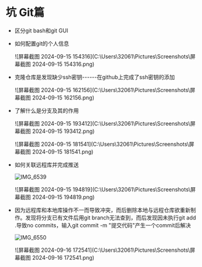 # 坑 Git篇

- 区分git bash和git GUI

- 如何配置git的个人信息

  ![屏幕截图 2024-09-15 154316](C:\Users\32061\Pictures\Screenshots\屏幕截图 2024-09-15 154316.png)

- 克隆仓库是发现缺少ssh密钥------在github上完成了ssh密钥的添加

  ![屏幕截图 2024-09-15 162156](C:\Users\32061\Pictures\Screenshots\屏幕截图 2024-09-15 162156.png)

- 了解什么是分支及其的作用

  ![屏幕截图 2024-09-15 193412](C:\Users\32061\Pictures\Screenshots\屏幕截图 2024-09-15 193412.png)

  ![屏幕截图 2024-09-15 181541](C:\Users\32061\Pictures\Screenshots\屏幕截图 2024-09-15 181541.png)

- 如何关联远程库并完成推送

  ![IMG_6539](C:\QQ文件\IMG_6539.JPG)

  ![屏幕截图 2024-09-15 194819](C:\Users\32061\Pictures\Screenshots\屏幕截图 2024-09-15 194819.png)

- 因为远程库和本地库操作不一而导致冲突，而后删除本地与远程仓库欲重新制作。发现将分支已有文件后用git branch无法查到，而后发现因未执行git add .导致no commits，输入git commit -m "提交代码"产生一个commit后解决

  ![IMG_6550](C:\QQ文件\IMG_6550.JPG)

  ![屏幕截图 2024-09-16 172541](C:\Users\32061\Pictures\Screenshots\屏幕截图 2024-09-16 172541.png)